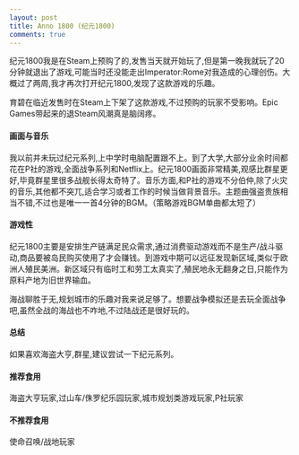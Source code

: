 ```yaml
---
layout: post
title: Anno 1800 (纪元1800)
comments: true
---
```


纪元1800我是在Steam上预购了的,发售当天就开始玩了,但是第一晚我就玩了20分钟就退出了游戏,可能当时还没能走出Imperator:Rome对我造成的心理创伤。大概过了两周,我才再次打开纪元1800,发现了这款游戏的乐趣。
<!--more-->
育碧在临近发售时在Steam上下架了这款游戏,不过预购的玩家不受影响。Epic Games带起来的退Steam风潮真是脑阔疼。

#### 画面与音乐
我以前并未玩过纪元系列,上中学时电脑配置跟不上。到了大学,大部分业余时间都花在P社的游戏,全面战争系列和Netflix上。纪元1800画面非常精美,观感比群星更好,毕竟群星里很多战舰长得太奇特了。音乐方面,和P社的游戏不分伯仲,除了火灾的音乐,其他都不突兀,适合学习或者工作的时候当做背景音乐。主题曲强盗贵族相当不错,不过也是唯一一首4分钟的BGM。（策略游戏BGM单曲都太短了）

#### 游戏性
纪元1800主要是安排生产链满足民众需求,通过消费驱动游戏而不是生产/战斗驱动,商品要被岛民购买使用了才会赚钱。到游戏中期可以远征发现新区域,类似于欧洲人殖民美洲。新区域只有临时工和劳工太真实了,殖民地永无翻身之日,只能作为原料产地为旧世界输血。

海战聊胜于无,规划城市的乐趣对我来说足够了。想要战争模拟还是去玩全面战争吧,虽然全战的海战也不咋地,不过陆战还是很好玩的。

#### 总结
如果喜欢海盗大亨,群星,建议尝试一下纪元系列。

#### 推荐食用

海盗大亨玩家,过山车/侏罗纪乐园玩家,城市规划类游戏玩家,P社玩家

#### 不推荐食用

使命召唤/战地玩家